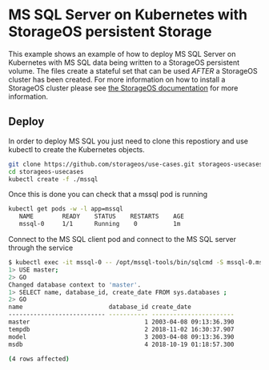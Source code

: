 # MS SQL Server on Kubernetes with StorageOS persistent Storage

This example shows an example of how to deploy MS SQL Server on Kubernetes with
MS SQL data being written to a StorageOS persistent volume. The files create a
stateful set that can be used *AFTER* a StorageOS cluster has been created. For
more information on how to install a StorageOS cluster please see
[the StorageOS documentation](https://docs.storageos.com/docs/introduction/quickstart)
for more information.

## Deploy

In order to deploy MS SQL you just need to clone this repostiory and use
kubectl to create the Kubernetes objects. 

```bash
git clone https://github.com/storageos/use-cases.git storageos-usecases
cd storageos-usecases
kubectl create -f ./mssql
```
Once this is done you can check that a mssql pod is running

```bash
kubectl get pods -w -l app=mssql
   NAME        READY    STATUS    RESTARTS    AGE
   mssql-0     1/1      Running    0          1m
```

Connect to the MS SQL client pod and connect to the MS SQL server through the
service

```bash
$ kubectl exec -it mssql-0 -- /opt/mssql-tools/bin/sqlcmd -S mssql-0.mssql -U SA -P 'Password15'
1> USE master;
2> GO
Changed database context to 'master'.
1> SELECT name, database_id, create_date FROM sys.databases ;
2> GO
name                        database_id create_date            
--------------------------- ----------- -----------------------
master                                1 2003-04-08 09:13:36.390
tempdb                                2 2018-11-02 16:30:37.907
model                                 3 2003-04-08 09:13:36.390
msdb                                  4 2018-10-19 01:18:57.300

(4 rows affected)
```


